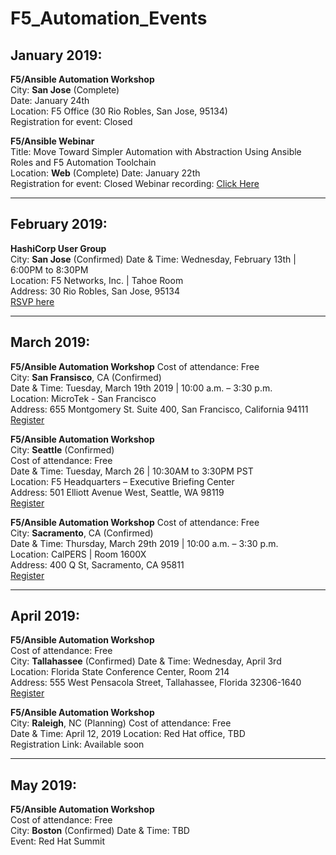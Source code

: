 # F5_Automation_Events

## January 2019:  
  **F5/Ansible Automation Workshop**  
  City: **San Jose** (Complete)  
  Date: January 24th  
  Location: F5 Office (30 Rio Robles, San Jose, 95134)  
  Registration for event: Closed
  
  **F5/Ansible Webinar**  
  Title: Move Toward Simpler Automation with Abstraction Using Ansible Roles and F5 Automation Toolchain   
  Location: **Web** (Complete)
  Date: January 22th  
  Registration for event: Closed
  Webinar recording: [Click Here](https://gateway.on24.com/wcc/gateway/f5networks/1140560/1931723/move-toward-simpler-automation-with-ansible-and-f5-jan-2019?mkt_tok=eyJpIjoiTXpGa09UUTJOVFZsWm1ReiIsInQiOiJBcWNNdUhzMHJqTmtTSUdDUUJvckZqVkRiV1JWYTBWUkkzQUMxRHpnTEprNGZcLzNFWmJoXC9zM2VoOTBpQVdOYm1EMzluUFRPaFFSYW44NVFPN2tKcmNnPT0ifQ%3D%3D) 
 
 ___
  
## February 2019:
  **HashiCorp User Group**  
  City: **San Jose** (Confirmed)
  Date & Time: Wednesday, February 13th | 6:00PM to 8:30PM  
  Location: F5 Networks, Inc. | Tahoe Room   
  Address: 30 Rio Robles, San Jose, 95134  
  [RSVP here](https://www.meetup.com/Silicon-Valley-HashiCorp-User-Group/events/258504131/)  
  
 ___
  
## March 2019:
  **F5/Ansible Automation Workshop** 
  Cost of attendance: Free  
  City: **San Fransisco**, CA (Confirmed)  
  Date & Time: Tuesday, March 19th 2019 | 10:00 a.m. – 3:30 p.m.   
  Location: MicroTek - San Francisco  
  Address: 655 Montgomery St. Suite 400, San Francisco, California  94111  
  [Register](https://events.redhat.com/profile/form/index.cfm?PKformID=0x34980abcd)      
 
  **F5/Ansible Automation Workshop**  
  City: **Seattle** (Confirmed)  
  Cost of attendance: Free  
  Date & Time: Tuesday, March 26 | 10:30AM to 3:30PM PST     
  Location: F5 Headquarters – Executive Briefing Center  
  Address: 501 Elliott Avenue West, Seattle, WA 98119   
  [Register](https://interact.f5.com/2019Q2UNWF5automationwithAnsibleworkshopSeattleWAFEB12_2-RegistrationPage.html)
  
  **F5/Ansible Automation Workshop** 
  Cost of attendance: Free  
  City: **Sacramento**, CA (Confirmed)  
  Date & Time: Thursday, March 29th 2019 | 10:00 a.m. – 3:30 p.m.   
  Location: CalPERS | Room 1600X  
  Address: 400 Q St, Sacramento, CA 95811  
  [Register](https://interact.f5.com/2019Q2SNorCalF5automationwithAnsibleWorkshopSacramentoCAMAR29_2-RegistrationPage.html) 
  ___
    
## April 2019:
  **F5/Ansible Automation Workshop**  
  Cost of attendance: Free  
  City: **Tallahassee** (Confirmed)
  Date & Time: Wednesday, April 3rd  
  Location: Florida State Conference Center, Room 214  
  Address: 555 West Pensacola Street, Tallahassee, Florida 32306-1640  
  [Register](https://carahevents.carahsoft.com/Event/Details/83967-f5)
  
  **F5/Ansible Automation Workshop**   
  City: **Raleigh**, NC (Planning) 
  Cost of attendance: Free  
  Date & Time: April 12, 2019
  Location: Red Hat office, TBD  
  Registration Link: Available soon
  
 ___
    
## May 2019:
  **F5/Ansible Automation Workshop**  
  Cost of attendance: Free  
  City: **Boston** (Confirmed)
  Date & Time: TBD  
  Event: Red Hat Summit
  
  
